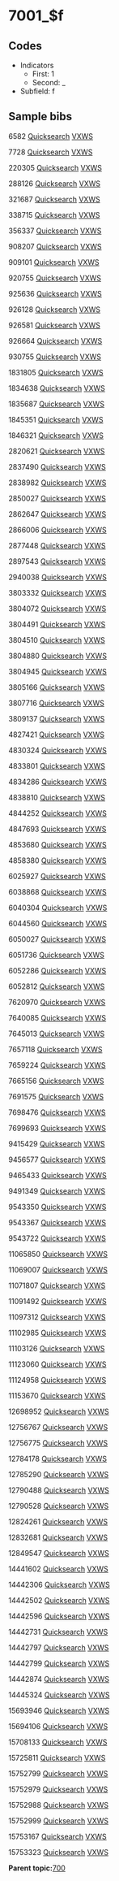 # 7001\_$f

## Codes

-   Indicators
    -   First: 1
    -   Second: \_
-   Subfield: f

## Sample bibs

6582 [Quicksearch](https://search.library.yale.edu/catalog/6582) [VXWS](http://prodorbis.library.yale.edu:7014/vxws/GetHoldingsService?bibId=6582)

7728 [Quicksearch](https://search.library.yale.edu/catalog/7728) [VXWS](http://prodorbis.library.yale.edu:7014/vxws/GetHoldingsService?bibId=7728)

220305 [Quicksearch](https://search.library.yale.edu/catalog/220305) [VXWS](http://prodorbis.library.yale.edu:7014/vxws/GetHoldingsService?bibId=220305)

288126 [Quicksearch](https://search.library.yale.edu/catalog/288126) [VXWS](http://prodorbis.library.yale.edu:7014/vxws/GetHoldingsService?bibId=288126)

321687 [Quicksearch](https://search.library.yale.edu/catalog/321687) [VXWS](http://prodorbis.library.yale.edu:7014/vxws/GetHoldingsService?bibId=321687)

338715 [Quicksearch](https://search.library.yale.edu/catalog/338715) [VXWS](http://prodorbis.library.yale.edu:7014/vxws/GetHoldingsService?bibId=338715)

356337 [Quicksearch](https://search.library.yale.edu/catalog/356337) [VXWS](http://prodorbis.library.yale.edu:7014/vxws/GetHoldingsService?bibId=356337)

908207 [Quicksearch](https://search.library.yale.edu/catalog/908207) [VXWS](http://prodorbis.library.yale.edu:7014/vxws/GetHoldingsService?bibId=908207)

909101 [Quicksearch](https://search.library.yale.edu/catalog/909101) [VXWS](http://prodorbis.library.yale.edu:7014/vxws/GetHoldingsService?bibId=909101)

920755 [Quicksearch](https://search.library.yale.edu/catalog/920755) [VXWS](http://prodorbis.library.yale.edu:7014/vxws/GetHoldingsService?bibId=920755)

925636 [Quicksearch](https://search.library.yale.edu/catalog/925636) [VXWS](http://prodorbis.library.yale.edu:7014/vxws/GetHoldingsService?bibId=925636)

926128 [Quicksearch](https://search.library.yale.edu/catalog/926128) [VXWS](http://prodorbis.library.yale.edu:7014/vxws/GetHoldingsService?bibId=926128)

926581 [Quicksearch](https://search.library.yale.edu/catalog/926581) [VXWS](http://prodorbis.library.yale.edu:7014/vxws/GetHoldingsService?bibId=926581)

926664 [Quicksearch](https://search.library.yale.edu/catalog/926664) [VXWS](http://prodorbis.library.yale.edu:7014/vxws/GetHoldingsService?bibId=926664)

930755 [Quicksearch](https://search.library.yale.edu/catalog/930755) [VXWS](http://prodorbis.library.yale.edu:7014/vxws/GetHoldingsService?bibId=930755)

1831805 [Quicksearch](https://search.library.yale.edu/catalog/1831805) [VXWS](http://prodorbis.library.yale.edu:7014/vxws/GetHoldingsService?bibId=1831805)

1834638 [Quicksearch](https://search.library.yale.edu/catalog/1834638) [VXWS](http://prodorbis.library.yale.edu:7014/vxws/GetHoldingsService?bibId=1834638)

1835687 [Quicksearch](https://search.library.yale.edu/catalog/1835687) [VXWS](http://prodorbis.library.yale.edu:7014/vxws/GetHoldingsService?bibId=1835687)

1845351 [Quicksearch](https://search.library.yale.edu/catalog/1845351) [VXWS](http://prodorbis.library.yale.edu:7014/vxws/GetHoldingsService?bibId=1845351)

1846321 [Quicksearch](https://search.library.yale.edu/catalog/1846321) [VXWS](http://prodorbis.library.yale.edu:7014/vxws/GetHoldingsService?bibId=1846321)

2820621 [Quicksearch](https://search.library.yale.edu/catalog/2820621) [VXWS](http://prodorbis.library.yale.edu:7014/vxws/GetHoldingsService?bibId=2820621)

2837490 [Quicksearch](https://search.library.yale.edu/catalog/2837490) [VXWS](http://prodorbis.library.yale.edu:7014/vxws/GetHoldingsService?bibId=2837490)

2838982 [Quicksearch](https://search.library.yale.edu/catalog/2838982) [VXWS](http://prodorbis.library.yale.edu:7014/vxws/GetHoldingsService?bibId=2838982)

2850027 [Quicksearch](https://search.library.yale.edu/catalog/2850027) [VXWS](http://prodorbis.library.yale.edu:7014/vxws/GetHoldingsService?bibId=2850027)

2862647 [Quicksearch](https://search.library.yale.edu/catalog/2862647) [VXWS](http://prodorbis.library.yale.edu:7014/vxws/GetHoldingsService?bibId=2862647)

2866006 [Quicksearch](https://search.library.yale.edu/catalog/2866006) [VXWS](http://prodorbis.library.yale.edu:7014/vxws/GetHoldingsService?bibId=2866006)

2877448 [Quicksearch](https://search.library.yale.edu/catalog/2877448) [VXWS](http://prodorbis.library.yale.edu:7014/vxws/GetHoldingsService?bibId=2877448)

2897543 [Quicksearch](https://search.library.yale.edu/catalog/2897543) [VXWS](http://prodorbis.library.yale.edu:7014/vxws/GetHoldingsService?bibId=2897543)

2940038 [Quicksearch](https://search.library.yale.edu/catalog/2940038) [VXWS](http://prodorbis.library.yale.edu:7014/vxws/GetHoldingsService?bibId=2940038)

3803332 [Quicksearch](https://search.library.yale.edu/catalog/3803332) [VXWS](http://prodorbis.library.yale.edu:7014/vxws/GetHoldingsService?bibId=3803332)

3804072 [Quicksearch](https://search.library.yale.edu/catalog/3804072) [VXWS](http://prodorbis.library.yale.edu:7014/vxws/GetHoldingsService?bibId=3804072)

3804491 [Quicksearch](https://search.library.yale.edu/catalog/3804491) [VXWS](http://prodorbis.library.yale.edu:7014/vxws/GetHoldingsService?bibId=3804491)

3804510 [Quicksearch](https://search.library.yale.edu/catalog/3804510) [VXWS](http://prodorbis.library.yale.edu:7014/vxws/GetHoldingsService?bibId=3804510)

3804880 [Quicksearch](https://search.library.yale.edu/catalog/3804880) [VXWS](http://prodorbis.library.yale.edu:7014/vxws/GetHoldingsService?bibId=3804880)

3804945 [Quicksearch](https://search.library.yale.edu/catalog/3804945) [VXWS](http://prodorbis.library.yale.edu:7014/vxws/GetHoldingsService?bibId=3804945)

3805166 [Quicksearch](https://search.library.yale.edu/catalog/3805166) [VXWS](http://prodorbis.library.yale.edu:7014/vxws/GetHoldingsService?bibId=3805166)

3807716 [Quicksearch](https://search.library.yale.edu/catalog/3807716) [VXWS](http://prodorbis.library.yale.edu:7014/vxws/GetHoldingsService?bibId=3807716)

3809137 [Quicksearch](https://search.library.yale.edu/catalog/3809137) [VXWS](http://prodorbis.library.yale.edu:7014/vxws/GetHoldingsService?bibId=3809137)

4827421 [Quicksearch](https://search.library.yale.edu/catalog/4827421) [VXWS](http://prodorbis.library.yale.edu:7014/vxws/GetHoldingsService?bibId=4827421)

4830324 [Quicksearch](https://search.library.yale.edu/catalog/4830324) [VXWS](http://prodorbis.library.yale.edu:7014/vxws/GetHoldingsService?bibId=4830324)

4833801 [Quicksearch](https://search.library.yale.edu/catalog/4833801) [VXWS](http://prodorbis.library.yale.edu:7014/vxws/GetHoldingsService?bibId=4833801)

4834286 [Quicksearch](https://search.library.yale.edu/catalog/4834286) [VXWS](http://prodorbis.library.yale.edu:7014/vxws/GetHoldingsService?bibId=4834286)

4838810 [Quicksearch](https://search.library.yale.edu/catalog/4838810) [VXWS](http://prodorbis.library.yale.edu:7014/vxws/GetHoldingsService?bibId=4838810)

4844252 [Quicksearch](https://search.library.yale.edu/catalog/4844252) [VXWS](http://prodorbis.library.yale.edu:7014/vxws/GetHoldingsService?bibId=4844252)

4847693 [Quicksearch](https://search.library.yale.edu/catalog/4847693) [VXWS](http://prodorbis.library.yale.edu:7014/vxws/GetHoldingsService?bibId=4847693)

4853680 [Quicksearch](https://search.library.yale.edu/catalog/4853680) [VXWS](http://prodorbis.library.yale.edu:7014/vxws/GetHoldingsService?bibId=4853680)

4858380 [Quicksearch](https://search.library.yale.edu/catalog/4858380) [VXWS](http://prodorbis.library.yale.edu:7014/vxws/GetHoldingsService?bibId=4858380)

6025927 [Quicksearch](https://search.library.yale.edu/catalog/6025927) [VXWS](http://prodorbis.library.yale.edu:7014/vxws/GetHoldingsService?bibId=6025927)

6038868 [Quicksearch](https://search.library.yale.edu/catalog/6038868) [VXWS](http://prodorbis.library.yale.edu:7014/vxws/GetHoldingsService?bibId=6038868)

6040304 [Quicksearch](https://search.library.yale.edu/catalog/6040304) [VXWS](http://prodorbis.library.yale.edu:7014/vxws/GetHoldingsService?bibId=6040304)

6044560 [Quicksearch](https://search.library.yale.edu/catalog/6044560) [VXWS](http://prodorbis.library.yale.edu:7014/vxws/GetHoldingsService?bibId=6044560)

6050027 [Quicksearch](https://search.library.yale.edu/catalog/6050027) [VXWS](http://prodorbis.library.yale.edu:7014/vxws/GetHoldingsService?bibId=6050027)

6051736 [Quicksearch](https://search.library.yale.edu/catalog/6051736) [VXWS](http://prodorbis.library.yale.edu:7014/vxws/GetHoldingsService?bibId=6051736)

6052286 [Quicksearch](https://search.library.yale.edu/catalog/6052286) [VXWS](http://prodorbis.library.yale.edu:7014/vxws/GetHoldingsService?bibId=6052286)

6052812 [Quicksearch](https://search.library.yale.edu/catalog/6052812) [VXWS](http://prodorbis.library.yale.edu:7014/vxws/GetHoldingsService?bibId=6052812)

7620970 [Quicksearch](https://search.library.yale.edu/catalog/7620970) [VXWS](http://prodorbis.library.yale.edu:7014/vxws/GetHoldingsService?bibId=7620970)

7640085 [Quicksearch](https://search.library.yale.edu/catalog/7640085) [VXWS](http://prodorbis.library.yale.edu:7014/vxws/GetHoldingsService?bibId=7640085)

7645013 [Quicksearch](https://search.library.yale.edu/catalog/7645013) [VXWS](http://prodorbis.library.yale.edu:7014/vxws/GetHoldingsService?bibId=7645013)

7657118 [Quicksearch](https://search.library.yale.edu/catalog/7657118) [VXWS](http://prodorbis.library.yale.edu:7014/vxws/GetHoldingsService?bibId=7657118)

7659224 [Quicksearch](https://search.library.yale.edu/catalog/7659224) [VXWS](http://prodorbis.library.yale.edu:7014/vxws/GetHoldingsService?bibId=7659224)

7665156 [Quicksearch](https://search.library.yale.edu/catalog/7665156) [VXWS](http://prodorbis.library.yale.edu:7014/vxws/GetHoldingsService?bibId=7665156)

7691575 [Quicksearch](https://search.library.yale.edu/catalog/7691575) [VXWS](http://prodorbis.library.yale.edu:7014/vxws/GetHoldingsService?bibId=7691575)

7698476 [Quicksearch](https://search.library.yale.edu/catalog/7698476) [VXWS](http://prodorbis.library.yale.edu:7014/vxws/GetHoldingsService?bibId=7698476)

7699693 [Quicksearch](https://search.library.yale.edu/catalog/7699693) [VXWS](http://prodorbis.library.yale.edu:7014/vxws/GetHoldingsService?bibId=7699693)

9415429 [Quicksearch](https://search.library.yale.edu/catalog/9415429) [VXWS](http://prodorbis.library.yale.edu:7014/vxws/GetHoldingsService?bibId=9415429)

9456577 [Quicksearch](https://search.library.yale.edu/catalog/9456577) [VXWS](http://prodorbis.library.yale.edu:7014/vxws/GetHoldingsService?bibId=9456577)

9465433 [Quicksearch](https://search.library.yale.edu/catalog/9465433) [VXWS](http://prodorbis.library.yale.edu:7014/vxws/GetHoldingsService?bibId=9465433)

9491349 [Quicksearch](https://search.library.yale.edu/catalog/9491349) [VXWS](http://prodorbis.library.yale.edu:7014/vxws/GetHoldingsService?bibId=9491349)

9543350 [Quicksearch](https://search.library.yale.edu/catalog/9543350) [VXWS](http://prodorbis.library.yale.edu:7014/vxws/GetHoldingsService?bibId=9543350)

9543367 [Quicksearch](https://search.library.yale.edu/catalog/9543367) [VXWS](http://prodorbis.library.yale.edu:7014/vxws/GetHoldingsService?bibId=9543367)

9543722 [Quicksearch](https://search.library.yale.edu/catalog/9543722) [VXWS](http://prodorbis.library.yale.edu:7014/vxws/GetHoldingsService?bibId=9543722)

11065850 [Quicksearch](https://search.library.yale.edu/catalog/11065850) [VXWS](http://prodorbis.library.yale.edu:7014/vxws/GetHoldingsService?bibId=11065850)

11069007 [Quicksearch](https://search.library.yale.edu/catalog/11069007) [VXWS](http://prodorbis.library.yale.edu:7014/vxws/GetHoldingsService?bibId=11069007)

11071807 [Quicksearch](https://search.library.yale.edu/catalog/11071807) [VXWS](http://prodorbis.library.yale.edu:7014/vxws/GetHoldingsService?bibId=11071807)

11091492 [Quicksearch](https://search.library.yale.edu/catalog/11091492) [VXWS](http://prodorbis.library.yale.edu:7014/vxws/GetHoldingsService?bibId=11091492)

11097312 [Quicksearch](https://search.library.yale.edu/catalog/11097312) [VXWS](http://prodorbis.library.yale.edu:7014/vxws/GetHoldingsService?bibId=11097312)

11102985 [Quicksearch](https://search.library.yale.edu/catalog/11102985) [VXWS](http://prodorbis.library.yale.edu:7014/vxws/GetHoldingsService?bibId=11102985)

11103126 [Quicksearch](https://search.library.yale.edu/catalog/11103126) [VXWS](http://prodorbis.library.yale.edu:7014/vxws/GetHoldingsService?bibId=11103126)

11123060 [Quicksearch](https://search.library.yale.edu/catalog/11123060) [VXWS](http://prodorbis.library.yale.edu:7014/vxws/GetHoldingsService?bibId=11123060)

11124958 [Quicksearch](https://search.library.yale.edu/catalog/11124958) [VXWS](http://prodorbis.library.yale.edu:7014/vxws/GetHoldingsService?bibId=11124958)

11153670 [Quicksearch](https://search.library.yale.edu/catalog/11153670) [VXWS](http://prodorbis.library.yale.edu:7014/vxws/GetHoldingsService?bibId=11153670)

12698952 [Quicksearch](https://search.library.yale.edu/catalog/12698952) [VXWS](http://prodorbis.library.yale.edu:7014/vxws/GetHoldingsService?bibId=12698952)

12756767 [Quicksearch](https://search.library.yale.edu/catalog/12756767) [VXWS](http://prodorbis.library.yale.edu:7014/vxws/GetHoldingsService?bibId=12756767)

12756775 [Quicksearch](https://search.library.yale.edu/catalog/12756775) [VXWS](http://prodorbis.library.yale.edu:7014/vxws/GetHoldingsService?bibId=12756775)

12784178 [Quicksearch](https://search.library.yale.edu/catalog/12784178) [VXWS](http://prodorbis.library.yale.edu:7014/vxws/GetHoldingsService?bibId=12784178)

12785290 [Quicksearch](https://search.library.yale.edu/catalog/12785290) [VXWS](http://prodorbis.library.yale.edu:7014/vxws/GetHoldingsService?bibId=12785290)

12790488 [Quicksearch](https://search.library.yale.edu/catalog/12790488) [VXWS](http://prodorbis.library.yale.edu:7014/vxws/GetHoldingsService?bibId=12790488)

12790528 [Quicksearch](https://search.library.yale.edu/catalog/12790528) [VXWS](http://prodorbis.library.yale.edu:7014/vxws/GetHoldingsService?bibId=12790528)

12824261 [Quicksearch](https://search.library.yale.edu/catalog/12824261) [VXWS](http://prodorbis.library.yale.edu:7014/vxws/GetHoldingsService?bibId=12824261)

12832681 [Quicksearch](https://search.library.yale.edu/catalog/12832681) [VXWS](http://prodorbis.library.yale.edu:7014/vxws/GetHoldingsService?bibId=12832681)

12849547 [Quicksearch](https://search.library.yale.edu/catalog/12849547) [VXWS](http://prodorbis.library.yale.edu:7014/vxws/GetHoldingsService?bibId=12849547)

14441602 [Quicksearch](https://search.library.yale.edu/catalog/14441602) [VXWS](http://prodorbis.library.yale.edu:7014/vxws/GetHoldingsService?bibId=14441602)

14442306 [Quicksearch](https://search.library.yale.edu/catalog/14442306) [VXWS](http://prodorbis.library.yale.edu:7014/vxws/GetHoldingsService?bibId=14442306)

14442502 [Quicksearch](https://search.library.yale.edu/catalog/14442502) [VXWS](http://prodorbis.library.yale.edu:7014/vxws/GetHoldingsService?bibId=14442502)

14442596 [Quicksearch](https://search.library.yale.edu/catalog/14442596) [VXWS](http://prodorbis.library.yale.edu:7014/vxws/GetHoldingsService?bibId=14442596)

14442731 [Quicksearch](https://search.library.yale.edu/catalog/14442731) [VXWS](http://prodorbis.library.yale.edu:7014/vxws/GetHoldingsService?bibId=14442731)

14442797 [Quicksearch](https://search.library.yale.edu/catalog/14442797) [VXWS](http://prodorbis.library.yale.edu:7014/vxws/GetHoldingsService?bibId=14442797)

14442799 [Quicksearch](https://search.library.yale.edu/catalog/14442799) [VXWS](http://prodorbis.library.yale.edu:7014/vxws/GetHoldingsService?bibId=14442799)

14442874 [Quicksearch](https://search.library.yale.edu/catalog/14442874) [VXWS](http://prodorbis.library.yale.edu:7014/vxws/GetHoldingsService?bibId=14442874)

14445324 [Quicksearch](https://search.library.yale.edu/catalog/14445324) [VXWS](http://prodorbis.library.yale.edu:7014/vxws/GetHoldingsService?bibId=14445324)

15693946 [Quicksearch](https://search.library.yale.edu/catalog/15693946) [VXWS](http://prodorbis.library.yale.edu:7014/vxws/GetHoldingsService?bibId=15693946)

15694106 [Quicksearch](https://search.library.yale.edu/catalog/15694106) [VXWS](http://prodorbis.library.yale.edu:7014/vxws/GetHoldingsService?bibId=15694106)

15708133 [Quicksearch](https://search.library.yale.edu/catalog/15708133) [VXWS](http://prodorbis.library.yale.edu:7014/vxws/GetHoldingsService?bibId=15708133)

15725811 [Quicksearch](https://search.library.yale.edu/catalog/15725811) [VXWS](http://prodorbis.library.yale.edu:7014/vxws/GetHoldingsService?bibId=15725811)

15752799 [Quicksearch](https://search.library.yale.edu/catalog/15752799) [VXWS](http://prodorbis.library.yale.edu:7014/vxws/GetHoldingsService?bibId=15752799)

15752979 [Quicksearch](https://search.library.yale.edu/catalog/15752979) [VXWS](http://prodorbis.library.yale.edu:7014/vxws/GetHoldingsService?bibId=15752979)

15752988 [Quicksearch](https://search.library.yale.edu/catalog/15752988) [VXWS](http://prodorbis.library.yale.edu:7014/vxws/GetHoldingsService?bibId=15752988)

15752999 [Quicksearch](https://search.library.yale.edu/catalog/15752999) [VXWS](http://prodorbis.library.yale.edu:7014/vxws/GetHoldingsService?bibId=15752999)

15753167 [Quicksearch](https://search.library.yale.edu/catalog/15753167) [VXWS](http://prodorbis.library.yale.edu:7014/vxws/GetHoldingsService?bibId=15753167)

15753323 [Quicksearch](https://search.library.yale.edu/catalog/15753323) [VXWS](http://prodorbis.library.yale.edu:7014/vxws/GetHoldingsService?bibId=15753323)

**Parent topic:**[700](../../tags/700/700.md)

